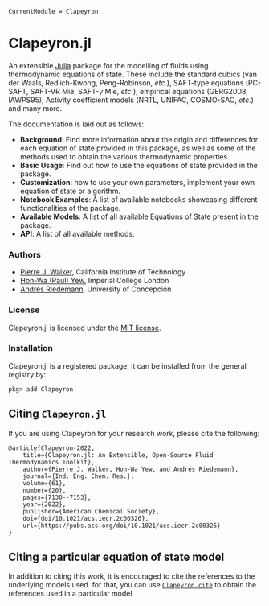 ```@meta
CurrentModule = Clapeyron
```
# Clapeyron.jl
An extensible [Julia](http://julialang.org) package for the modelling of fluids using thermodynamic equations of state. These include the standard cubics (van der Waals, Redlich-Kwong, Peng-Robinson, _etc._), SAFT-type equations (PC-SAFT, SAFT-VR Mie, SAFT-$\gamma$ Mie, _etc._), empirical equations (GERG2008, IAWPS95), Activity coefficient models (NRTL, UNIFAC, COSMO-SAC, _etc._) and many more.

The documentation is laid out as follows:

- **Background**: Find more information about the origin and differences for each equation of state provided in this package, as well as some of the methods used to obtain the various thermodynamic properties.
- **Basic Usage**: Find out how to use the equations of state provided in the package.
- **Customization**: how to use your own parameters, implement your own equation of state or algorithm.
- **Notebook Examples**: A list of available notebooks showcasing different functionalities of the package.
- **Available Models**: A list of all available Equations of State present in the package.
- **API**: A list of all available methods.

### Authors

- [Pierre J. Walker](mailto:pjwalker@caltech.edu), California Institute of Technology
- [Hon-Wa (Paul) Yew](mailto:honwa.yew16@imperial.ac.uk), Imperial College London
- [Andrés Riedemann](mailto:andres.riedemann@gmail.com), University of Concepción

### License

Clapeyron.jl is licensed under the [MIT license](https://github.com/ypaul21/Clapeyron.jl/blob/master/LICENSE.md).

### Installation

Clapeyron.jl is a registered package, it can be installed from the general registry by:

```
pkg> add Clapeyron
```

## Citing `Clapeyron.jl`

If you are using Clapeyron for your research work, please cite the following:

```
@article{Clapeyron-2022,
    title={Clapeyron.jl: An Extensible, Open-Source Fluid Thermodynamics Toolkit},
    author={Pierre J. Walker, Hon-Wa Yew, and Andrés Riedemann},
    journal={Ind. Eng. Chem. Res.},
    volume={61},
    number={20},
    pages={7130--7153},
    year={2022},
    publisher={American Chemical Society},
    doi={doi/10.1021/acs.iecr.2c00326},
    url={https://pubs.acs.org/doi/10.1021/acs.iecr.2c00326}
}
```
## Citing a particular equation of state model

In addition to citing this work, it is encouraged to cite the references to the underlying models used. for that, you can use [`Clapeyron.cite`](@ref) to obtain the references used in a particular model




